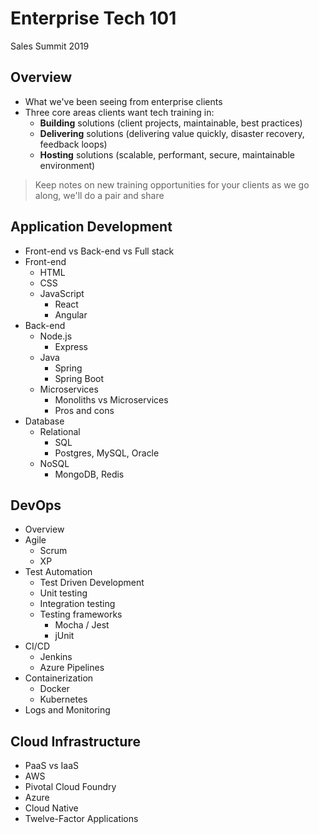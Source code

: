 # Enterprise Tech 101
Sales Summit 2019 

## Overview 

- What we've been seeing from enterprise clients
- Three core areas clients want tech training in: 
  - **Building** solutions (client projects, maintainable, best practices)
  - **Delivering** solutions (delivering value quickly, disaster recovery, feedback loops)
  - **Hosting** solutions (scalable, performant, secure, maintainable environment)

> Keep notes on new training opportunities for your clients as we go along, we'll do a pair and share

## Application Development

- Front-end vs Back-end vs Full stack
- Front-end
  - HTML
  - CSS
  - JavaScript
    - React
    - Angular
- Back-end
  - Node.js 
    - Express
  - Java
    - Spring 
    - Spring Boot
  - Microservices
    - Monoliths vs Microservices
    - Pros and cons
- Database
  - Relational 
    - SQL
    - Postgres, MySQL, Oracle
  - NoSQL
    - MongoDB, Redis 

## DevOps

- Overview
- Agile 
  - Scrum
  - XP 
- Test Automation 
  - Test Driven Development
  - Unit testing
  - Integration testing
  - Testing frameworks
    - Mocha / Jest
    - jUnit
- CI/CD
  - Jenkins
  - Azure Pipelines
- Containerization
  - Docker
  - Kubernetes
- Logs and Monitoring 

## Cloud Infrastructure

- PaaS vs IaaS
- AWS
- Pivotal Cloud Foundry
- Azure 
- Cloud Native
- Twelve-Factor Applications


